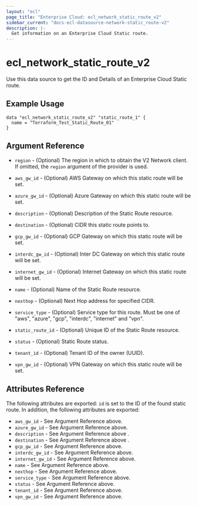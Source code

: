 ```yaml
---
layout: "ecl"
page_title: "Enterprise Cloud: ecl_network_static_route_v2"
sidebar_current: "docs-ecl-datasource-network-static_route-v2"
description: |-
  Get information on an Enterprise Cloud Static route.
---
```


# ecl\_network\_static\_route\_v2

Use this data source to get the ID and Details of an Enterprise Cloud Static route.

## Example Usage

```hcl
data "ecl_network_static_route_v2" "static_route_1" {
  name = "Terraform_Test_Static_Route_01"
}
```

## Argument Reference

* `region` - (Optional) The region in which to obtain the V2 Network client.
    If omitted, the `region` argument of the provider is used.

* `aws_gw_id` - (Optional) AWS Gateway on which this static route will be set.

* `azure_gw_id` - (Optional) Azure Gateway on which this static route will be set.

* `description` - (Optional) Description of the Static Route resource.

* `destination` - (Optional) CIDR this static route points to.

* `gcp_gw_id` - (Optional) GCP Gateway on which this static route will be set.

* `interdc_gw_id` - (Optional) Inter DC Gateway on which this static route will be set.

* `internet_gw_id` - (Optional) Internet Gateway on which this static route will be set.

* `name` - (Optional) Name of the Static Route resource.

* `nexthop` - (Optional) Next Hop address for specified CIDR.

* `service_type` - (Optional) Service type for this route. Must be one of "aws", "azure", "gcp", "interdc", "internet" and "vpn".

* `static_route_id` - (Optional) Unique ID of the Static Route resource.

* `status` - (Optional) Static Route status.

* `tenant_id` - (Optional) Tenant ID of the owner (UUID).

* `vpn_gw_id` - (Optional) VPN Gateway on which this static route will be set.


## Attributes Reference

The following attributes are exported:
`id` is set to the ID of the found static route. In addition, the following attributes are exported:

* `aws_gw_id` - See Argument Reference above.
* `azure_gw_id` - See Argument Reference above.
* `description` - See Argument Reference above .
* `destination` - See Argument Reference above .
* `gcp_gw_id` -  See Argument Reference above.
* `interdc_gw_id` -  See Argument Reference above.
* `internet_gw_id` -  See Argument Reference above.
* `name` -  See Argument Reference above.
* `nexthop` -  See Argument Reference above.
* `service_type` -  See Argument Reference above.
* `status` -  See Argument Reference above.
* `tenant_id` - See Argument Reference above.
* `vpn_gw_id` -  See Argument Reference above.